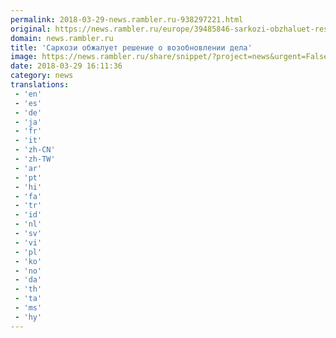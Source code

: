 ```yaml
---
permalink: 2018-03-29-news.rambler.ru-938297221.html
original: https://news.rambler.ru/europe/39485846-sarkozi-obzhaluet-reshenie-o-vozobnovlenii-dela/
domain: news.rambler.ru
title: 'Саркози обжалует решение о возобновлении дела'
image: https://news.rambler.ru/share/snippet/?project=news&urgent=False&image=http%3A%2F%2Fnews.rambler.ru%2Fimg%2F2018%2F03%2F29190453.713142.5148.jpg&big=False&title=%D0%A1%D0%B0%D1%80%D0%BA%D0%BE%D0%B7%D0%B8+%D0%BE%D0%B1%D0%B6%D0%B0%D0%BB%D1%83%D0%B5%D1%82+%D1%80%D0%B5%D1%88%D0%B5%D0%BD%D0%B8%D0%B5+%D0%BE%C2%A0%D0%B2%D0%BE%D0%B7%D0%BE%D0%B1%D0%BD%D0%BE%D0%B2%D0%BB%D0%B5%D0%BD%D0%B8%D0%B8+%D0%B4%D0%B5%D0%BB%D0%B0
date: 2018-03-29 16:11:36
category: news
translations: 
 - 'en'
 - 'es'
 - 'de'
 - 'ja'
 - 'fr'
 - 'it'
 - 'zh-CN'
 - 'zh-TW'
 - 'ar'
 - 'pt'
 - 'hi'
 - 'fa'
 - 'tr'
 - 'id'
 - 'nl'
 - 'sv'
 - 'vi'
 - 'pl'
 - 'ko'
 - 'no'
 - 'da'
 - 'th'
 - 'ta'
 - 'ms'
 - 'hy'
---
```


